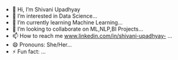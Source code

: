 - 👋 Hi, I’m Shivani Upadhyay
- 👀 I’m interested in Data Science...
- 🌱 I’m currently learning Machine Learning...
- 💞️ I’m looking to collaborate on ML,NLP,BI Projects...
- 📫 How to reach me www.linkedin.com/in/shivani-upadhyay- ...
- 😄 Pronouns: She/Her...
- ⚡ Fun fact: ...

<!---
Timeless-symphony/Timeless-symphony is a ✨ special ✨ repository because its `README.md` (this file) appears on your GitHub profile.
You can click the Preview link to take a look at your changes.
--->
